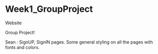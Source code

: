 # Week1_GroupProject
Website

Group Project!

Sean : SignUP, SignIN pages. Some general styling on all the pages with fonts and colors.
